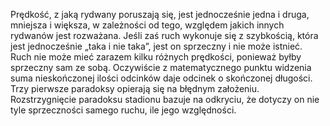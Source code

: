 Prędkość, z jaką rydwany poruszają się, jest jednocześnie jedna i druga,  mniejsza  i większa, w zależności od tego, względem jakich innych rydwanów jest rozważana. Jeśli zaś ruch wykonuje się z szybkością, która jest jednocześnie „taka i nie taka”, jest on sprzeczny i nie może istnieć. Ruch nie może mieć zarazem kilku różnych prędkości, ponieważ byłby sprzeczny sam ze sobą.    Oczywiście z matematycznego punktu widzenia suma nieskończonej ilości odcinków daje odcinek  o skończonej długości. Trzy pierwsze paradoksy opierają się na błędnym założeniu. Rozstrzygnięcie paradoksu stadionu bazuje na odkryciu, że dotyczy on nie tyle sprzeczności samego ruchu, ile jego względności.